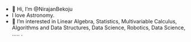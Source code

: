 - 👋 Hi, I’m @NirajanBekoju
- I love Astronomy.
- 👀 I’m interested in Linear Algebra, Statistics, Multivariable Calculus, Algorithms and Data Structures, Data Science, Robotics, Data Science, .....
.

<!---
NirajanBekoju/NirajanBekoju is a ✨ special ✨ repository because its `README.md` (this file) appears on your GitHub profile.
You can click the Preview link to take a look at your changes.
--->
